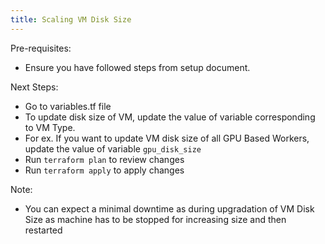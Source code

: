 ```yaml
---
title: Scaling VM Disk Size
---
```


<head>
  <title>Scaling VM Disk Size</title>
  <meta name="description" content="Overview of Infra management for Amakrush" />
</head>

Pre-requisites:

- Ensure you have followed steps from setup document.

Next Steps:

- Go to variables.tf file
- To update disk size of VM, update the value of variable corresponding to VM Type.
- For ex. If you want to update VM disk size of all GPU Based Workers, update the value of variable `gpu_disk_size`
- Run ```terraform plan``` to review changes
- Run ```terraform apply``` to apply changes 

Note:

- You can expect a minimal downtime as during upgradation of VM Disk Size as machine has to be stopped for increasing size and then restarted